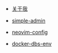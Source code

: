 - [关于我](/README)

- [simple-admin](https://liaohui5.github.io/simple-admin/#/README)

- [neovim-config](https://github.com/liaohui5/neovim-config)

- [docker-dbs-env](https://github.com/liaohui5/docker-dbs-env)

